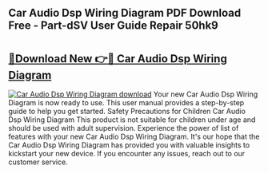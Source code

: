 ## Car Audio Dsp Wiring Diagram PDF Download Free - Part-dSV User Guide Repair 50hk9

# <h2><a href="http://dfkjbn4.blite.top/?on=Car+Audio+Dsp+Wiring+Diagram">🔗Download New 👉🔴 Car Audio Dsp Wiring Diagram</a></h2>

[![Car Audio Dsp Wiring Diagram download](https://i.imgur.com/lujVjoI.png)](http://dfkjbn4.blite.top/?on=Car+Audio+Dsp+Wiring+Diagram)
Your new Car Audio Dsp Wiring Diagram is now ready to use. This user manual provides a step-by-step guide to help you get started. Safety Precautions for Children Car Audio Dsp Wiring Diagram This product is not suitable for children under age and should be used with adult supervision. Experience the power of list of features with your new Car Audio Dsp Wiring Diagram. It's our hope that the Car Audio Dsp Wiring Diagram has provided you with valuable insights to kickstart your new device. If you encounter any issues, reach out to our customer service.
